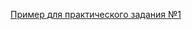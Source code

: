 [Пример для практического задания №1](https://github.com/Virotor/SPoH/blob/master/Documentation/SRS(Ru).md)
